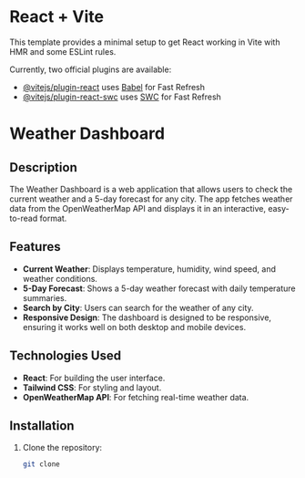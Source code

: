 # React + Vite

This template provides a minimal setup to get React working in Vite with HMR and some ESLint rules.

Currently, two official plugins are available:

- [@vitejs/plugin-react](https://github.com/vitejs/vite-plugin-react/blob/main/packages/plugin-react/README.md) uses [Babel](https://babeljs.io/) for Fast Refresh
- [@vitejs/plugin-react-swc](https://github.com/vitejs/vite-plugin-react-swc) uses [SWC](https://swc.rs/) for Fast Refresh
# Weather Dashboard

## Description

The Weather Dashboard is a web application that allows users to check the current weather and a 5-day forecast for any city. The app fetches weather data from the OpenWeatherMap API and displays it in an interactive, easy-to-read format.

## Features

- **Current Weather**: Displays temperature, humidity, wind speed, and weather conditions.
- **5-Day Forecast**: Shows a 5-day weather forecast with daily temperature summaries.
- **Search by City**: Users can search for the weather of any city.
- **Responsive Design**: The dashboard is designed to be responsive, ensuring it works well on both desktop and mobile devices.

## Technologies Used

- **React**: For building the user interface.
- **Tailwind CSS**: For styling and layout.
- **OpenWeatherMap API**: For fetching real-time weather data.

## Installation

1. Clone the repository:
   ```bash
   git clone 
